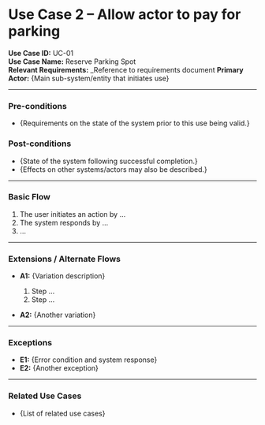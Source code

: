 # Use Case 2 – Allow actor to pay for parking

**Use Case ID:** UC-01  
**Use Case Name:** Reserve Parking Spot  
**Relevant Requirements:** \_Reference to requirements document
**Primary Actor:** {Main sub-system/entity that initiates use}

---

### Pre-conditions

- {Requirements on the state of the system prior to this use being valid.}

### Post-conditions

- {State of the system following successful completion.}
- {Effects on other systems/actors may also be described.}

---

### Basic Flow

1. The user initiates an action by …
2. The system responds by …
3. …

---

### Extensions / Alternate Flows

- **A1:** {Variation description}

  1. Step …
  2. Step …

- **A2:** {Another variation}

---

### Exceptions

- **E1:** {Error condition and system response}
- **E2:** {Another exception}

---

### Related Use Cases

- {List of related use cases}

